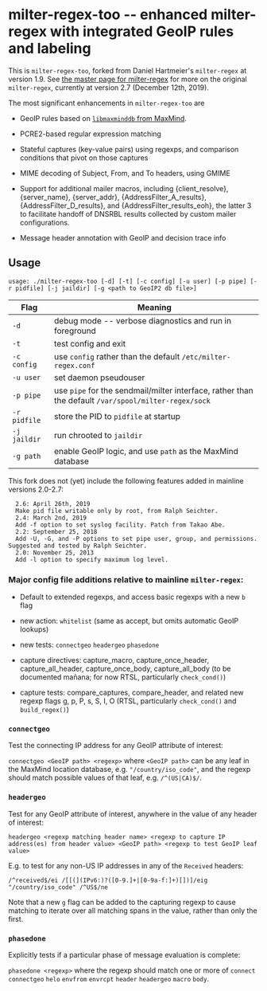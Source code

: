 # milter-regex-too -- enhanced milter-regex with integrated GeoIP rules and labeling

This is `milter-regex-too`, forked from Daniel Hartmeier's `milter-regex` at version 1.9.
See [the master page for milter-regex](https://www.benzedrine.ch/milter-regex.html) for more on
the original `milter-regex`, currently at version 2.7 (December 12th, 2019).

The most significant enhancements in `milter-regex-too` are

* GeoIP rules based on [`libmaxminddb` from MaxMind](https://github.com/maxmind/libmaxminddb/).

* PCRE2-based regular expression matching

* Stateful captures (key-value pairs) using regexps, and comparison conditions that pivot on those captures

* MIME decoding of Subject, From, and To headers, using GMIME

* Support for additional mailer macros, including {client_resolve}, {server_name},
{server_addr}, {AddressFilter_A_results}, {AddressFilter_D_results}, and
{AddressFilter_results_eoh}, the latter 3 to facilitate handoff of DNSRBL
results collected by custom mailer configurations.

* Message header annotation with GeoIP and decision trace info


## Usage

```
usage: ./milter-regex-too [-d] [-t] [-c config] [-u user] [-p pipe] [-r pidfile] [-j jaildir] [-g <path to GeoIP2 db file>]
```

|Flag   | Meaning
--------|---------
|`-d`     | debug mode -- verbose diagnostics and run in foreground
|`-t`     | test config and exit
|`-c config` | use `config` rather than the default `/etc/milter-regex.conf`
|`-u user` | set daemon pseudouser
|`-p pipe` | use `pipe` for the sendmail/milter interface, rather than the default `/var/spool/milter-regex/sock`
|`-r pidfile` | store the PID to `pidfile` at startup
|`-j jaildir` | run chrooted to `jaildir`
|`-g path` | enable GeoIP logic, and use `path` as the MaxMind database

This fork does not (yet) include the following features added in
mainline versions 2.0-2.7:

```
  2.6: April 26th, 2019
  Make pid file writable only by root, from Ralph Seichter.
  2.4: March 2nd, 2019
  Add -f option to set syslog facility. Patch from Takao Abe.
  2.2: September 25, 2018
  Add -U, -G, and -P options to set pipe user, group, and permissions. Suggested and tested by Ralph Seichter.
  2.0: November 25, 2013
  Add -l option to specify maximum log level.
```

### Major config file additions relative to mainline `milter-regex`:

* Default to extended regexps, and access basic regexps with a new `b`
  flag

* new action: `whitelist` (same as accept, but omits automatic GeoIP lookups)

* new tests: `connectgeo` `headergeo` `phasedone`

* capture directives: capture_macro, capture_once_header, capture_all_header,
 capture_once_body, capture_all_body (to be documented mañana; for now RTSL,
 particularly `check_cond()`)

* capture tests: compare_captures, compare_header, and related new regexp flags
  g, p, P, s, S, I, O (RTSL, particularly `check_cond()` and `build_regex()`)

### `connectgeo`

Test the connecting IP address for any GeoIP attribute of interest:

`connectgeo <GeoIP path> <regexp>` where `<GeoIP path>` can be
any leaf in the MaxMind location database,
e.g. `"/country/iso_code"`, and the regexp should match possible
values of that leaf, e.g. `/^(US|CA)$/`.

### `headergeo`

Test for any GeoIP attribute of interest, anywhere in the value of any
header of interest:

`headergeo <regexp matching header name> <regexp to capture IP
address(es) from header value> <GeoIP path> <regexp to test GeoIP
leaf value>`

E.g. to test for any non-US IP addresses in any of the `Received` headers:
```
/^received$/ei /[[(](IPv6:)?([0-9.]+|[0-9a-f:]+)[])]/eig "/country/iso_code" /^US$/ne
```

Note that a new `g` flag can be added to the capturing regexp to cause
matching to iterate over all matching spans in the value, rather than
only the first.

### `phasedone`

Explicitly tests if a particular phase of message evaluation is complete:

`phasedone <regexp>` where the regexp should match one or more of
`connect` `connectgeo` `helo` `envfrom` `envrcpt` `header`
`headergeo` `macro` `body`.
